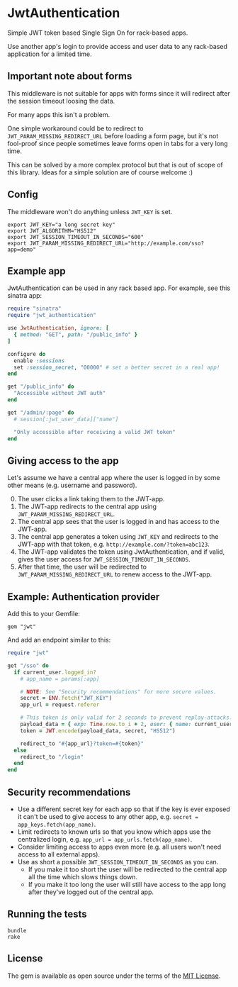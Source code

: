 # JwtAuthentication

Simple JWT token based Single Sign On for rack-based apps.

Use another app's login to provide access and user data to any rack-based application for a limited time.

## Important note about forms

This middleware is not suitable for apps with forms since it will redirect after the session timeout loosing the data.

For many apps this isn't a problem.

One simple workaround could be to redirect to `JWT_PARAM_MISSING_REDIRECT_URL` before loading a form page, but it's not fool-proof since people sometimes leave forms open in tabs for a very long time.

This can be solved by a more complex protocol but that is out of scope of this library. Ideas for a simple solution are of course welcome :)

## Config

The middleware won't do anything unless `JWT_KEY` is set.

    export JWT_KEY="a long secret key"
    export JWT_ALGORITHM="HS512"
    export JWT_SESSION_TIMEOUT_IN_SECONDS="600"
    export JWT_PARAM_MISSING_REDIRECT_URL="http://example.com/sso?app=demo"

## Example app

JwtAuthentication can be used in any rack based app. For example, see this sinatra app:

```ruby
require "sinatra"
require "jwt_authentication"

use JwtAuthentication, ignore: [
  { method: "GET", path: "/public_info" }
]

configure do
  enable :sessions
  set :session_secret, "00000" # set a better secret in a real app!
end

get "/public_info" do
  "Accessible without JWT auth"
end

get "/admin/:page" do
  # session[:jwt_user_data]["name"]

  "Only accessible after receiving a valid JWT token"
end
```

## Giving access to the app

Let's assume we have a central app where the user is logged in by some other means (e.g. username and password).

0. The user clicks a link taking them to the JWT-app.
0. The JWT-app redirects to the central app using `JWT_PARAM_MISSING_REDIRECT_URL`.
0. The central app sees that the user is logged in and has access to the JWT-app.
0. The central app generates a token using `JWT_KEY` and redirects to the JWT-app with that token, e.g. `http://example.com/?token=abc123`.
0. The JWT-app validates the token using JwtAuthentication, and if valid, gives the user access for `JWT_SESSION_TIMEOUT_IN_SECONDS`.
0. After that time, the user will be redirected to `JWT_PARAM_MISSING_REDIRECT_URL` to renew access to the JWT-app.

## Example: Authentication provider

Add this to your Gemfile:

```
gem "jwt"
```

And add an endpoint similar to this:

```ruby
require "jwt"

get "/sso" do
  if current_user.logged_in?
    # app_name = params[:app]

    # NOTE: See "Security recommendations" for more secure values.
    secret = ENV.fetch("JWT_KEY")
    app_url = request.referer

    # This token is only valid for 2 seconds to prevent replay-attacks.
    payload_data = { exp: Time.now.to_i + 2, user: { name: current_user.name } }
    token = JWT.encode(payload_data, secret, "HS512")

    redirect_to "#{app_url}?token=#{token}"
  else
    redirect_to "/login"
  end
end
```

## Security recommendations

- Use a different secret key for each app so that if the key is ever exposed it can't be used to give access to any other app, e.g. `secret = app_keys.fetch(app_name)`.
- Limit redirects to known urls so that you know which apps use the centralized login, e.g. `app_url = app_urls.fetch(app_name)`.
- Consider limiting access to apps even more (e.g. all users won't need access to all external apps).
- Use as short a possible `JWT_SESSION_TIMEOUT_IN_SECONDS` as you can.
  - If you make it too short the user will be redirected to the central app all the time which slows things down.
  - If you make it too long the user will still have access to the app long after they've logged out of the central app.

## Running the tests

    bundle
    rake

## License

The gem is available as open source under the terms of the [MIT License](http://opensource.org/licenses/MIT).
